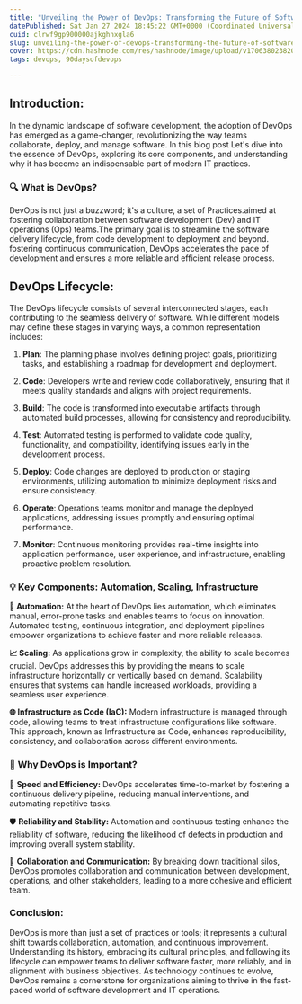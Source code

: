 ```yaml
---
title: "Unveiling the Power of DevOps: Transforming the Future of Software Development"
datePublished: Sat Jan 27 2024 18:45:22 GMT+0000 (Coordinated Universal Time)
cuid: clrwf9gp900000ajkghnxgla6
slug: unveiling-the-power-of-devops-transforming-the-future-of-software-development
cover: https://cdn.hashnode.com/res/hashnode/image/upload/v1706380238206/f338eee0-7c99-447c-b107-b0eb1679250a.avif
tags: devops, 90daysofdevops

---
```


## **Introduction:**

In the dynamic landscape of software development, the adoption of DevOps has emerged as a game-changer, revolutionizing the way teams collaborate, deploy, and manage software. In this blog post Let's dive into the essence of DevOps, exploring its core components, and understanding why it has become an indispensable part of modern IT practices.

### 🔍 **What is DevOps?**

DevOps is not just a buzzword; it's a culture, a set of Practices.aimed at fostering collaboration between software development (Dev) and IT operations (Ops) teams.The primary goal is to streamline the software delivery lifecycle, from code development to deployment and beyond. fostering continuous communication, DevOps accelerates the pace of development and ensures a more reliable and efficient release process.

## **DevOps Lifecycle:**

The DevOps lifecycle consists of several interconnected stages, each contributing to the seamless delivery of software. While different models may define these stages in varying ways, a common representation includes:

1. **Plan**: The planning phase involves defining project goals, prioritizing tasks, and establishing a roadmap for development and deployment.
    
2. **Code**: Developers write and review code collaboratively, ensuring that it meets quality standards and aligns with project requirements.
    
3. **Build**: The code is transformed into executable artifacts through automated build processes, allowing for consistency and reproducibility.
    
4. **Test**: Automated testing is performed to validate code quality, functionality, and compatibility, identifying issues early in the development process.
    
5. **Deploy**: Code changes are deployed to production or staging environments, utilizing automation to minimize deployment risks and ensure consistency.
    
6. **Operate**: Operations teams monitor and manage the deployed applications, addressing issues promptly and ensuring optimal performance.
    
7. **Monitor**: Continuous monitoring provides real-time insights into application performance, user experience, and infrastructure, enabling proactive problem resolution.
    

### 💡 **Key Components: Automation, Scaling, Infrastructure**

**🤖 Automation:** At the heart of DevOps lies automation, which eliminates manual, error-prone tasks and enables teams to focus on innovation. Automated testing, continuous integration, and deployment pipelines empower organizations to achieve faster and more reliable releases.

**📈 Scaling:** As applications grow in complexity, the ability to scale becomes crucial. DevOps addresses this by providing the means to scale infrastructure horizontally or vertically based on demand. Scalability ensures that systems can handle increased workloads, providing a seamless user experience.

**🌐 Infrastructure as Code (IaC):** Modern infrastructure is managed through code, allowing teams to treat infrastructure configurations like software. This approach, known as Infrastructure as Code, enhances reproducibility, consistency, and collaboration across different environments.

### 🔑 **Why DevOps is Important?**

🚀 **Speed and Efficiency:** DevOps accelerates time-to-market by fostering a continuous delivery pipeline, reducing manual interventions, and automating repetitive tasks.

🛡️ **Reliability and Stability:** Automation and continuous testing enhance the reliability of software, reducing the likelihood of defects in production and improving overall system stability.

🤝 **Collaboration and Communication:** By breaking down traditional silos, DevOps promotes collaboration and communication between development, operations, and other stakeholders, leading to a more cohesive and efficient team.

### Conclusion:

DevOps is more than just a set of practices or tools; it represents a cultural shift towards collaboration, automation, and continuous improvement. Understanding its history, embracing its cultural principles, and following its lifecycle can empower teams to deliver software faster, more reliably, and in alignment with business objectives. As technology continues to evolve, DevOps remains a cornerstone for organizations aiming to thrive in the fast-paced world of software development and IT operations.